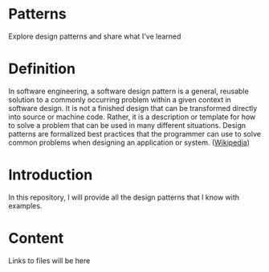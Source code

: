 # Patterns
Explore design patterns and share what I've learned

# Definition
In software engineering, a software design pattern is a general, reusable solution to a commonly occurring problem within a given context in software design. It is not a finished design that can be transformed directly into source or machine code. Rather, it is a description or template for how to solve a problem that can be used in many different situations. Design patterns are formalized best practices that the programmer can use to solve common problems when designing an application or system. ([Wikipedia](https://en.wikipedia.org/wiki/Software_design_pattern))

# Introduction
In this repository, I will provide all the design patterns that I know with examples.

# Content

Links to files will be here

